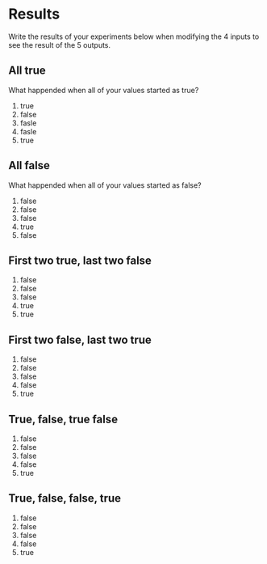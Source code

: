 # Results
Write the results of your experiments below when modifying the 4 inputs to see the result of the 5 outputs.

## All true
What happended when all of your values started as true?
1.  true
2.  false
3.  fasle
4.  fasle
5.  true

## All false
What happended when all of your values started as false?
1.  false
2.  false
3.  false
4.  true
5.  false

## First two true, last two false

1.  false
2.  false
3.  false
4.  true
5.  true

## First two false, last two true

1.  false
2.  false
3.  false
4.  false
5.  true

## True, false, true false

1.  false
2.  false
3.  false
4.  false
5.  true

## True, false, false, true

1.  false
2.  false
3.  false
4.  false
5.  true